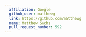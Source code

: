 ```yaml
---
  affiliation: Google
  github_user: matthewg
  link: https://github.com/matthewg
  name: Matthew Sachs
  pull_request_number: 592
---
```

